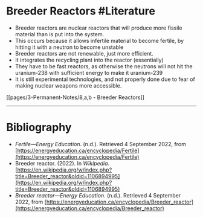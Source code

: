 # Breeder Reactors #Literature 
- Breeder reactors are nuclear reactors that will produce more fissile material than is put into the system.
- This occurs because it allows infertile material to become fertile, by hitting it with a neutron to become unstable
- Breeder reactors are not renewable, just more efficient.
- It integrates the recycling plant into the reactor (essentially)
- They have to be fast reactors, as otherwise the neutrons will not hit the uranium-238 with sufficient energy to make it uranium-239
- It is still experimental technologies, and not properly done due to fear of making nuclear weapons more accessible.

[[pages/3-Permanent-Notes/8,a,b - Breeder Reactors]]

---
# Bibliography
- _Fertile—Energy Education_. (n.d.). Retrieved 4 September 2022, from [https://energyeducation.ca/encyclopedia/Fertile](https://energyeducation.ca/encyclopedia/Fertile)
- Breeder reactor. (2022). In _Wikipedia_. [https://en.wikipedia.org/w/index.php?title=Breeder_reactor&oldid=1106894995](https://en.wikipedia.org/w/index.php?title=Breeder_reactor&oldid=1106894995)
- _Breeder reactor—Energy Education_. (n.d.). Retrieved 4 September 2022, from [https://energyeducation.ca/encyclopedia/Breeder_reactor](https://energyeducation.ca/encyclopedia/Breeder_reactor)